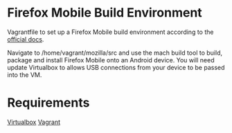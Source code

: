 Firefox Mobile Build Environment
================================

Vagrantfile to set up a Firefox Mobile build environment according to the [official docs](https://wiki.mozilla.org/Mobile/Fennec/Android#Step_by_step_installation).

Navigate to /home/vagrant/mozilla/src and use the mach build tool to build, package and install Firefox Mobile onto an Android device. You will need update Virtualbox to allows USB connections from your device to be passed into the VM.

Requirements
============

[Virtualbox](https://www.virtualbox.org/)
[Vagrant](https://www.vagrantup.com/)

